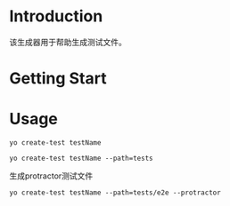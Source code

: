 # Introduction
该生成器用于帮助生成测试文件。

# Getting Start

# Usage
```
yo create-test testName
```

```
yo create-test testName --path=tests
```

生成protractor测试文件
```
yo create-test testName --path=tests/e2e --protractor
```
